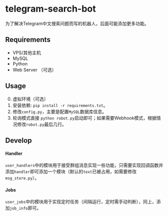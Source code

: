 # telegram-search-bot

为了解决Telegram中文搜索问题而写的机器人，后面可能添加更多功能。

## Requirements
- VPS/其他主机
- MySQL
- Python
- Web Server （可选）


## Usage
0. 虚拟环境（可选）
1. 安装依赖: `pip install -r requirements.txt`。
2. 修改`config.py`，主要是配置`MySQL`数据库信息。
3. 轮询模式直接 `python robot.py`启动即可；如果需要Webhook模式，根据情况修改`robot.py`最后几行。

## Develop
#### Handler
`user_handlers`中的模块用于接受群组消息实现一些功能，只需要实现回调函数并添加`handler`即可添加一个模块（默认的`text`已被占用，如需要修改`msg_store.py`）。

#### Jobs
`user_jobs`中的模块用于实现定时任务（间隔运行，定时需手动判断），同上，添加`job_info`即可。



